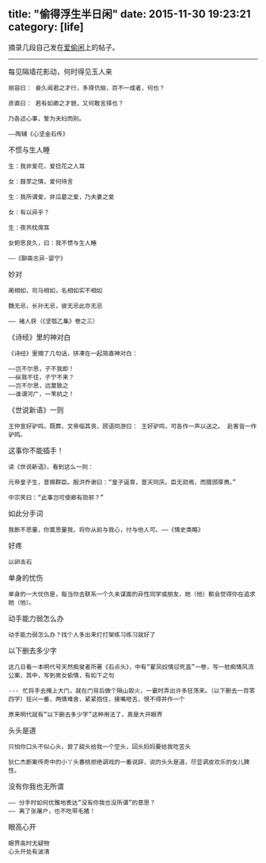 title: "偷得浮生半日闲"
date: 2015-11-30 19:23:21
category: [life]
---

摘录几段自己发在[爱偷闲](http://www.itouxian.com/30592?page=2)上的帖子。<!--more-->

---

每见隔墙花影动，何时得见玉人来

    丽容曰： 妾久闻君之才行，多择伉俪，百不一成者，何也？

    彦直曰： 若有如卿之才貌，又何敢言择也？

    乃各述心事，誓为夫妇而别。

    ——陶辅《心坚金石传》


不惯与生人睡

    生：我非爱花，爱捻花之人耳

    女：葭莩之情，爱何待言

    生：我所谓爱，非瓜葛之爱，乃夫妻之爱

    女：有以异乎？

    生：夜共枕席耳

    女俯思良久，曰：我不惯与生人睡

    ——《聊斋志异-婴宁》

妙对

    蔺相如，司马相如，名相如实不相如

    魏无忌，长孙无忌，彼无忌此亦无忌

    —— 褚人获（《坚瓠乙集》卷之三）

《诗经》里的神对白

    《诗经》里摘了几句话，拼凑在一起简直神对白：

    ——岂不尔思，子不我即！
    ——纵我不往，子宁不来？
    ——岂不尔思，远莫致之
    ——谁谓河广，一苇杭之！


《世说新语》一则

    王仲宣好驴鸣，既葬，文帝临其丧，顾语同游曰： 王好驴鸣，可各作一声以送之。 赴客皆一作驴鸣。


这事你不能插手！

    读《世说新语》，看到这么一则：

    元帝皇子生，普赐群臣。殷洪乔谢曰：“皇子诞育，普天同庆。臣无勋焉，而猥颁厚赉。”

    中宗笑曰：“此事岂可使卿有勋邪？”

如此分手词

    我断不思量，你莫思量我，将你从前与我心，付与他人可。——《情史类略》

好疼

    以卵击石

单身的忧伤

    单身的一大忧伤是，每当你去联系一个久未谋面的异性同学或朋友，她（他）都会觉得你在追求她（他）。

动手能力弱怎么办

    动手能力弱怎么办？找个人多出来打打架练习练习就好了


以下删去多少字

    这几日看一本明代号天然痴叟者所著《石点头》，中有“翟凤奴情愆死盖”一卷，写一桩痴情风流公案，其中，写到男女偷情，有如下之句

    --- 忙将手去掩上大门，就在门背后做个隔山取火，一霎时弄出许多狂荡来。（以下删去一百零四字）狂兴一番，两情难舍，紧紧抱住，接嘴咂舌，恨不得并作一个

    原来明代就有“以下删去多少字”这种用法了，真是大开眼界

头头是道

    只怕你口头不似心头，尝了甜头给我一个空头，回头妈妈要给我吃苦头

    狄仁杰断案传奇中的小丫头春桃拒绝调戏的一番说辞，说的头头是道，尽显调皮欢乐的女儿脾性。


没有你我也无所谓

    —— 分手时如何优雅地表达“没有你我也没所谓”的意思？
    —— 离了张屠户，也不吃带毛猪！

眼高心开

    眼界高时无疑物
    心头开处有波清
